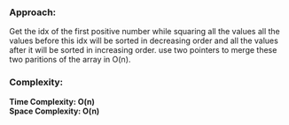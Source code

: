 ### Approach:
Get the idx of the first positive number while squaring all the values all the values before this idx will be sorted in decreasing order and all the values after it will be sorted in increasing order. use two pointers to merge these two paritions of the array in O(n).
​
### Complexity:
**Time Complexity: O(n)**\
**Space Complexity: O(n)**